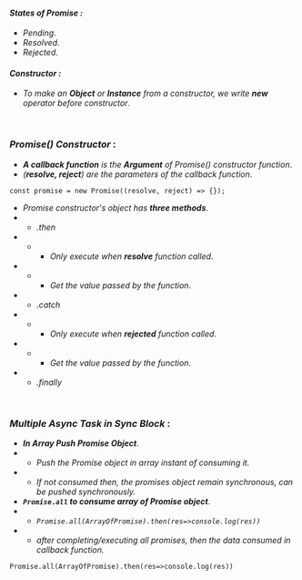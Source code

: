 #### _States of Promise :_

- _Pending_.
- _Resolved_.
- _Rejected_.

#### _Constructor :_

- _To make an **Object** or **Instance** from a constructor, we write **new** operator before constructor_.

<br/>

### _**Promise() Constructor**_ :

- _**A callback function** is the **Argument** of Promise() constructor function_.
- _(**resolve, reject**) are the parameters of the callback function_.

```
const promise = new Promise((resolve, reject) => {});
```

- _Promise constructor's object has **three methods**_.
- - _.then_
- - - _Only execute when **resolve** function called_.
- - - _Get the value passed by the function_.
- - _.catch_
- - - _Only execute when **rejected** function called_.
- - - _Get the value passed by the function_.
- - _.finally_

<br/>

### _**Multiple Async Task in Sync Block**_ :

- **_In Array Push Promise Object_**.
- - _Push the Promise object in array instant of consuming it._
- - _If not consumed then, the promises object remain synchronous, can be pushed synchronously._
- **_`Promise.all` to consume array of Promise object_**.
- - _`Promise.all(ArrayOfPromise).then(res=>console.log(res))`_
- - _after completing/executing all promises, then the data consumed in callback function._

```
Promise.all(ArrayOfPromise).then(res=>console.log(res))
```
